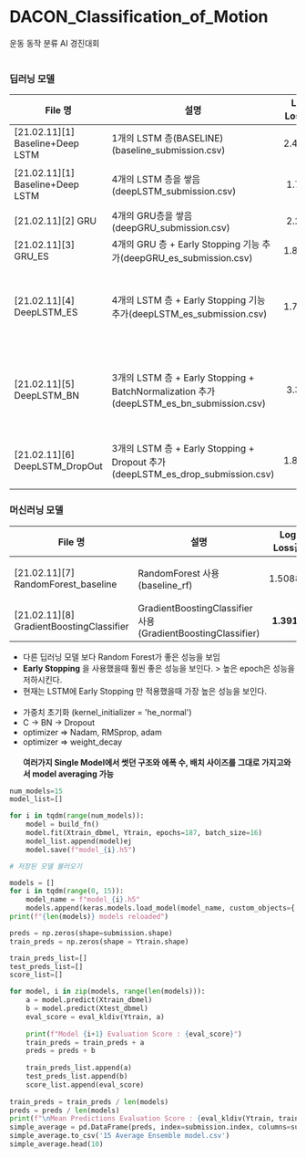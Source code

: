 # DACON_Classification_of_Motion
운동 동작 분류 AI 경진대회
<br><br>
### 딥러닝 모델
|File 명|설명|Log Loss값|비고|
|-----|-------|:-----:|----|
|[21.02.11][1] Baseline+Deep LSTM| 1개의 LSTM 층(BASELINE)(baseline_submission.csv)|2.4148||
|[21.02.11][1] Baseline+Deep LSTM| 4개의 LSTM 층을 쌓음(deepLSTM_submission.csv)|1.739|한개의 층보단 다층이 좋다|
|[21.02.11][2] GRU|4개의 GRU층을 쌓음(deepGRU_submission.csv)|2.289||
|[21.02.11][3] GRU_ES| 4개의 GRU 층 + Early Stopping 기능 추가(deepGRU_es_submission.csv)|1.8980||
|[21.02.11][4] DeepLSTM_ES| 4개의 LSTM 층 + Early Stopping 기능 추가(deepLSTM_es_submission.csv)| 1.7265 |총 epoch 33번 진행, deeper 진행|
|[21.02.11][5] DeepLSTM_BN| 3개의 LSTM 층 + Early Stopping + BatchNormalization 추가(deepLSTM_es_bn_submission.csv)|3.392|patience = 20, epochs = 300 -> logloss:더 별로|
|[21.02.11][6] DeepLSTM_DropOut|3개의 LSTM 층 + Early Stopping + Dropout 추가(deepLSTM_es_drop_submission.csv)|1.8322|dropout해주면 더 안 좋은 성능|

### 머신러닝 모델
|File 명|설명|Log Loss값|비고|
|-----|-------|:-----:|----|
|[21.02.11][7] RandomForest_baseline|RandomForest 사용(baseline_rf)|1.50886|다른 딥러닝들 보다 좋은 성능을 보임|
|[21.02.11][8] GradientBoostingClassifier|GradientBoostingClassifier사용(GradientBoostingClassifier)|**1.3918**|RandomForest보다 나은 성능|


- 다른 딥러닝 모델 보다 Random Forest가 좋은 성능을 보임
- **Early Stopping** 을 사용했을때 훨씬 좋은 성능을 보인다. > 높은 epoch은 성능을 저하시킨다.
- 현재는 LSTM에 Early Stopping 만 적용했을때 가장 높은 성능을 보인다.
<br><br>
- 가중치 초기화 (kernel_initializer = 'he_normal')
- C -> BN -> Dropout
- optimizer => Nadam, RMSprop, adam
- optimizer => weight_decay
<br><br>
**여러가지 Single Model에서 썻던 구조와 에폭 수, 배치 사이즈를 그대로 가지고와서 model averaging 가능**

```python
num_models=15
model_list=[]

for i in tqdm(range(num_models)):
    model = build_fn()
    model.fit(Xtrain_dbmel, Ytrain, epochs=187, batch_size=16)
    model_list.append(model)ej
    model.save(f"model_{i}.h5")
```
```python
# 저장된 모델 불러오기

models = []
for i in tqdm(range(0, 15)):
    model_name = f"model_{i}.h5"
    models.append(keras.models.load_model(model_name, custom_objects={'mish' : mish}))
print(f"{len(models)} models reloaded")
```

```python
preds = np.zeros(shape=submission.shape)
train_preds = np.zeros(shape = Ytrain.shape)

train_preds_list=[]
test_preds_list=[]
score_list=[]

for model, i in zip(models, range(len(models))):
    a = model.predict(Xtrain_dbmel)
    b = model.predict(Xtest_dbmel)
    eval_score = eval_kldiv(Ytrain, a)
    
    print(f"Model {i+1} Evaluation Score : {eval_score}")
    train_preds = train_preds + a
    preds = preds + b
    
    train_preds_list.append(a)
    test_preds_list.append(b)
    score_list.append(eval_score)
    
train_preds = train_preds / len(models)
preds = preds / len(models)
print(f"\nMean Predictions Evaluation Score : {eval_kldiv(Ytrain, train_preds)}")
simple_average = pd.DataFrame(preds, index=submission.index, columns=submission.columns)
simple_average.to_csv('15 Average Ensemble model.csv')
simple_average.head(10)
```
